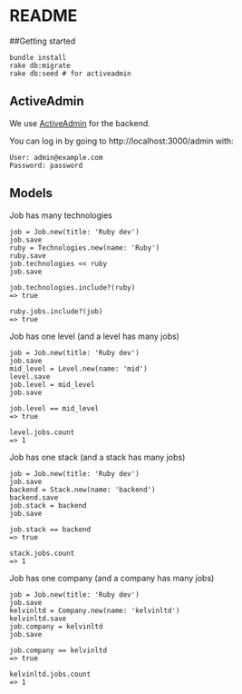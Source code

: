 # README

##Getting started
```
bundle install 
rake db:migrate
rake db:seed # for activeadmin
```

## ActiveAdmin

We use [ActiveAdmin](https://activeadmin.info/documentation.html) for the backend. 

You can log in by going to http://localhost:3000/admin with:
```clickhouse
User: admin@example.com
Password: password
```

## Models 

Job has many technologies 
```clickhouse
job = Job.new(title: 'Ruby dev')
job.save
ruby = Technologies.new(name: 'Ruby')
ruby.save
job.technologies << ruby
job.save

job.technologies.include?(ruby)
=> true

ruby.jobs.include?(job)
=> true

```

Job has one level (and a level has many jobs) 
```clickhouse
job = Job.new(title: 'Ruby dev')
job.save
mid_level = Level.new(name: 'mid')
level.save
job.level = mid_level
job.save

job.level == mid_level
=> true

level.jobs.count 
=> 1

```

Job has one stack (and a stack has many jobs)
```clickhouse
job = Job.new(title: 'Ruby dev')
job.save
backend = Stack.new(name: 'backend')
backend.save
job.stack = backend
job.save

job.stack == backend
=> true

stack.jobs.count 
=> 1

```

Job has one company (and a company has many jobs)
```clickhouse
job = Job.new(title: 'Ruby dev')
job.save
kelvinltd = Company.new(name: 'kelvinltd')
kelvinltd.save
job.company = kelvinltd
job.save

job.company == kelvinltd
=> true

kelvinltd.jobs.count 
=> 1

```